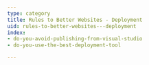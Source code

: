 ```yaml
---
type: category
title: Rules to Better Websites - Deployment
uid: rules-to-better-websites---deployment
index:
- do-you-avoid-publishing-from-visual-studio
- do-you-use-the-best-deployment-tool

---
```



